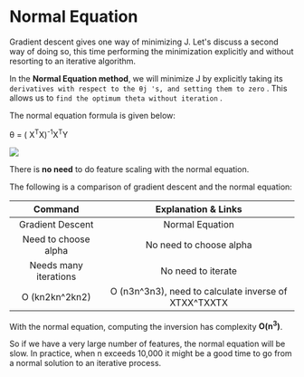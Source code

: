 Normal Equation
===============


Gradient descent gives one way of minimizing J. Let's discuss a second way of doing so, this time performing the minimization explicitly and without resorting to an iterative algorithm.

In the **Normal Equation method**, we will minimize J by explicitly taking its `derivatives with respect to the θj 's, and setting them to zero` . This allows us to `find the optimum theta without iteration` .

The normal equation formula is given below:

θ = ( X<sup>T</sup>X)<sup>-1</sup>X<sup>T</sup>Y

![](hhttps://github.com/coldkillerr/Coursera-Machine-Learning/blob/master/images/Normal_equation_1.png)

There is **no need** to do feature scaling with the normal equation.

The following is a comparison of gradient descent and the normal equation:

|        Command        |                  Explanation & Links                 |
|:---------------------:|:----------------------------------------------------:|
|    Gradient Descent   |                    Normal Equation                   |
| Need to choose alpha  | No need to choose alpha                              |
| Needs many iterations | No need to iterate                                   |
| O (kn2kn^2kn2)        | O (n3n^3n3), need to calculate inverse of XTXX^TXXTX |


With the normal equation, computing the inversion has complexity **O(n<sup>3</sup>)**.

So if we have a very large number of features, the normal equation will be slow. In practice, when n exceeds 10,000 it might be a good time to go from a normal solution to an iterative process.
